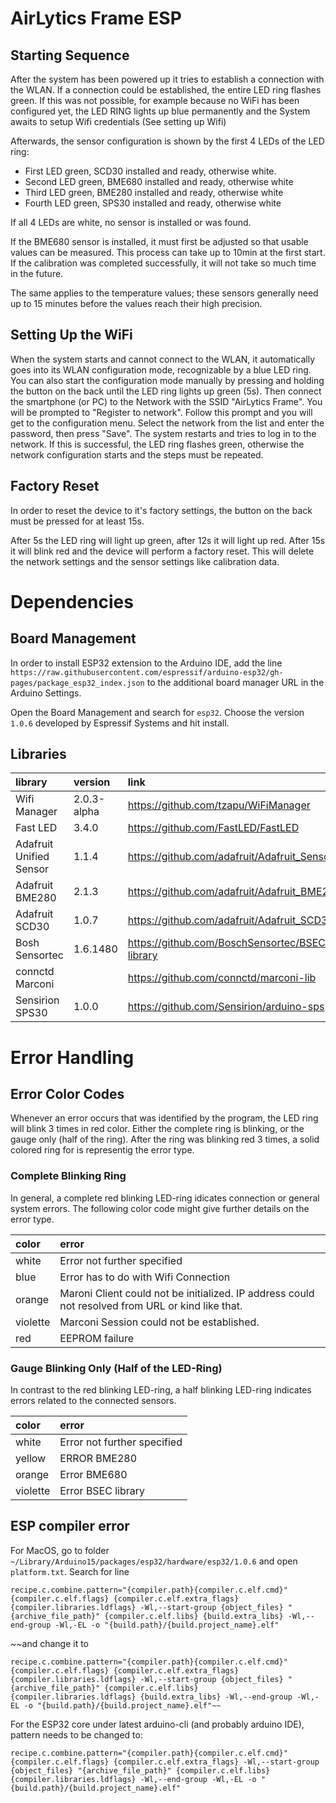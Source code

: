# AirLytics Frame ESP

## Starting Sequence

After the system has been  powered up it tries to establish a connection with the WLAN. If a connection could be established, the entire LED ring flashes green. If this was not possible, for example because no WiFi has been configured yet, the LED RING lights up blue permanently and the System awaits to setup Wifi credentials (See setting up Wifi)

Afterwards, the sensor configuration is shown by the first 4 LEDs of the LED ring:

- First LED green, SCD30 installed and ready, otherwise white.
- Second LED green, BME680 installed and ready, otherwise white
- Third LED green, BME280 installed and ready, otherwise white
- Fourth LED green, SPS30 installed and ready, otherwise white

If all 4 LEDs are white, no sensor is installed or was found.

If the BME680 sensor is installed, it must first be adjusted so that usable values can be measured. This process can take up to 10min at the first start. If the calibration was completed successfully, it will not take so much time in the future. 

The same applies to the temperature values; these sensors generally need up to 15 minutes before the values reach their high precision.

## Setting Up the WiFi

When the system starts and cannot connect to the WLAN, it automatically goes into its WLAN configuration mode, recognizable by a blue LED ring. You can also start the configuration mode manually by pressing and holding the button on the back until the LED ring lights up green (5s). Then connect the smartphone (or PC) to the Network with the SSID "AirLytics Frame". You will be prompted to "Register to network". Follow this prompt and you will get to the configuration menu. Select the network from the list and enter the password, then press "Save". The system restarts and tries to log in to the network. If this is successful, the LED ring flashes green, otherwise the network configuration starts and the steps must be repeated.

## Factory Reset
In order to reset the device to it's factory settings, the button on the back must be pressed for at least 15s. 

After 5s the LED ring will light up green, after 12s it will light up red. After 15s it will blink red and the device will perform a factory reset. This will delete the network settings and the sensor settings like calibration data. 

# Dependencies 

## Board Management

In order to install ESP32 extension to the Arduino IDE, add the line ```https://raw.githubusercontent.com/espressif/arduino-esp32/gh-pages/package_esp32_index.json``` to the additional board manager URL in the Arduino Settings. 

Open the Board Management and search for ```esp32```. Choose the version ```1.0.6``` developed by Espressif Systems and hit install. 

## Libraries

| library                 | version        | link |
|:----------------------- |:-------------- | :-------------------|
| Wifi Manager            | 2.0.3-alpha    | https://github.com/tzapu/WiFiManager |
| Fast LED                | 3.4.0          | https://github.com/FastLED/FastLED |
| Adafruit Unified Sensor | 1.1.4          | https://github.com/adafruit/Adafruit_Sensor |
| Adafruit BME280         | 2.1.3          | https://github.com/adafruit/Adafruit_BME280_Library|
| Adafruit SCD30		  |	1.0.7		   | https://github.com/adafruit/Adafruit_SCD30 |
| Bosh Sensortec          | 1.6.1480       | https://github.com/BoschSensortec/BSEC-Arduino-library |
| connctd Marconi         |                | https://github.com/connctd/marconi-lib |
| Sensirion SPS30		  | 1.0.0          | https://github.com/Sensirion/arduino-sps |

# Error Handling

## Error Color Codes

Whenever an error occurs that was identified by the program, the LED ring will blink 3 times in red color. Either the complete ring is blinking, or the gauge only (half of the ring). After the ring was blinking red 3 times, a solid colored ring for is representig the error type.

### Complete Blinking Ring

In general, a complete red blinking LED-ring idicates connection or general system errors. The following color code might give further details on the error type. 

| color    | error              |
|:-------- |:-------------------|
| white    | Error not further specified |
| blue     | Error has to do with Wifi Connection|
| orange   | Maroni Client could not be initialized. IP address could not resolved from URL or kind like that. |
| violette | Marconi Session could not be established. |
| red      | EEPROM failure |


### Gauge Blinking Only (Half of the LED-Ring)
In contrast to the red blinking LED-ring, a half blinking LED-ring indicates errors related to the connected sensors.


| color    | error            |
|:-------- |:-------------------|
| white    | Error not further specified |
| yellow   | ERROR BME280 |
| orange   | Error BME680 |
| violette | Error BSEC library |


## ESP compiler error

For MacOS, go to folder `~/Library/Arduino15/packages/esp32/hardware/esp32/1.0.6` and open `platform.txt`. Search for line

```
recipe.c.combine.pattern="{compiler.path}{compiler.c.elf.cmd}" {compiler.c.elf.flags} {compiler.c.elf.extra_flags} {compiler.libraries.ldflags} -Wl,--start-group {object_files} "{archive_file_path}" {compiler.c.elf.libs} {build.extra_libs} -Wl,--end-group -Wl,-EL -o "{build.path}/{build.project_name}.elf"
```

~~and change it to 

	recipe.c.combine.pattern="{compiler.path}{compiler.c.elf.cmd}" {compiler.c.elf.flags} {compiler.c.elf.extra_flags} {compiler.libraries.ldflags} -Wl,--start-group {object_files} "{archive_file_path}" {compiler.c.elf.libs} {compiler.libraries.ldflags} {build.extra_libs} -Wl,--end-group -Wl,-EL -o "{build.path}/{build.project_name}.elf"~~

For the ESP32 core under latest arduino-cli (and probably arduino IDE), pattern needs to be changed to:

```
recipe.c.combine.pattern="{compiler.path}{compiler.c.elf.cmd}" {compiler.c.elf.flags} {compiler.c.elf.extra_flags} -Wl,--start-group {object_files} "{archive_file_path}" {compiler.c.elf.libs} {compiler.libraries.ldflags} -Wl,--end-group -Wl,-EL -o "{build.path}/{build.project_name}.elf"
```
